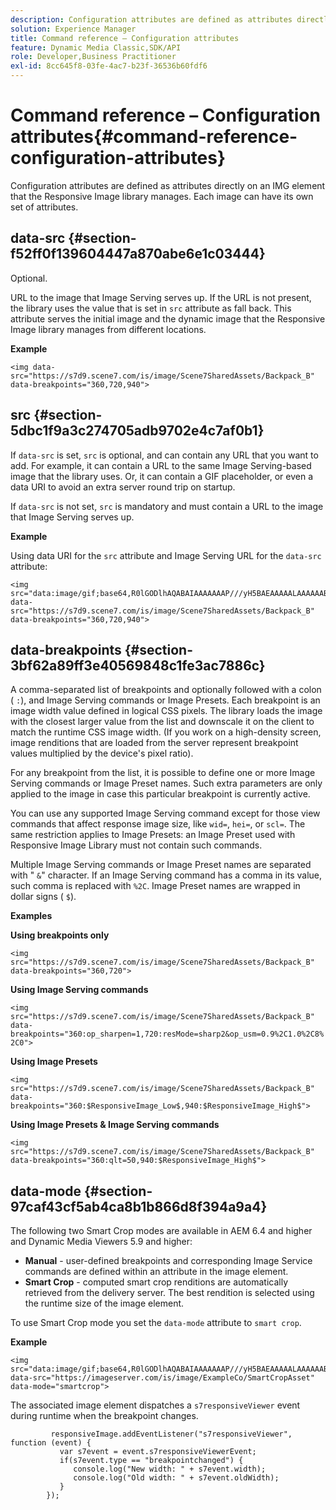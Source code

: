 ```yaml
---
description: Configuration attributes are defined as attributes directly on an IMG element that the Responsive Image library manages. Each image can have its own set of attributes.
solution: Experience Manager
title: Command reference – Configuration attributes
feature: Dynamic Media Classic,SDK/API
role: Developer,Business Practitioner
exl-id: 8cc645f8-03fe-4ac7-b23f-36536b60fdf6
---
```

# Command reference – Configuration attributes{#command-reference-configuration-attributes}

Configuration attributes are defined as attributes directly on an IMG element that the Responsive Image library manages. Each image can have its own set of attributes.

## data-src {#section-f52ff0f139604447a870abe6e1c03444}

Optional.

URL to the image that Image Serving serves up. If the URL is not present, the library uses the value that is set in `src` attribute as fall back. This attribute serves the initial image and the dynamic image that the Responsive Image library manages from different locations.

**Example** 

```
<img data-src="https://s7d9.scene7.com/is/image/Scene7SharedAssets/Backpack_B" data-breakpoints="360,720,940">
```

## src {#section-5dbc1f9a3c274705adb9702e4c7af0b1}

If `data-src` is set, `src` is optional, and can contain any URL that you want to add. For example, it can contain a URL to the same Image Serving-based image that the library uses. Or, it can contain a GIF placeholder, or even a data URI to avoid an extra server round trip on startup.

If `data-src` is not set, `src` is mandatory and must contain a URL to the image that Image Serving serves up.

**Example**

Using data URI for the `src` attribute and Image Serving URL for the `data-src` attribute:

```
<img src="data:image/gif;base64,R0lGODlhAQABAIAAAAAAAP///yH5BAEAAAAALAAAAAABAAEAAAIBRAA7" data-src="https://s7d9.scene7.com/is/image/Scene7SharedAssets/Backpack_B" data-breakpoints="360,720,940">
```

## data-breakpoints {#section-3bf62a89ff3e40569848c1fe3ac7886c}

A comma-separated list of breakpoints and optionally followed with a colon ( `:`), and Image Serving commands or Image Presets. Each breakpoint is an image width value defined in logical CSS pixels. The library loads the image with the closest larger value from the list and downscale it on the client to match the runtime CSS image width. (If you work on a high-density screen, image renditions that are loaded from the server represent breakpoint values multiplied by the device's pixel ratio).

For any breakpoint from the list, it is possible to define one or more Image Serving commands or Image Preset names. Such extra parameters are only applied to the image in case this particular breakpoint is currently active.

You can use any supported Image Serving command except for those view commands that affect response image size, like `wid=`, `hei=`, or `scl=`. The same restriction applies to Image Presets: an Image Preset used with Responsive Image Library must not contain such commands.

Multiple Image Serving commands or Image Preset names are separated with " `&`" character. If an Image Serving command has a comma in its value, such comma is replaced with `%2C`. Image Preset names are wrapped in dollar signs ( `$`).

**Examples**

**Using breakpoints only**

`<img src="https://s7d9.scene7.com/is/image/Scene7SharedAssets/Backpack_B" data-breakpoints="360,720">`

**Using Image Serving commands**

`<img src="https://s7d9.scene7.com/is/image/Scene7SharedAssets/Backpack_B" data-breakpoints="360:op_sharpen=1,720:resMode=sharp2&op_usm=0.9%2C1.0%2C8%2C0">`

**Using Image Presets**

`<img src="https://s7d9.scene7.com/is/image/Scene7SharedAssets/Backpack_B" data-breakpoints="360:$ResponsiveImage_Low$,940:$ResponsiveImage_High$">`

**Using Image Presets & Image Serving commands**

`<img src="https://s7d9.scene7.com/is/image/Scene7SharedAssets/Backpack_B" data-breakpoints="360:qlt=50,940:$ResponsiveImage_High$">`

## data-mode {#section-97caf43cf5ab4ca8b1b866d8f394a9a4}

The following two Smart Crop modes are available in AEM 6.4 and higher and Dynamic Media Viewers 5.9 and higher:

* **Manual** - user-defined breakpoints and corresponding Image Service commands are defined within an attribute in the image element. 
* **Smart Crop** - computed smart crop renditions are automatically retrieved from the delivery server. The best rendition is selected using the runtime size of the image element.

To use Smart Crop mode you set the `data-mode` attribute to `smart crop`.

**Example** 

```
<img 
src="data:image/gif;base64,R0lGODlhAQABAIAAAAAAAP///yH5BAEAAAAALAAAAAABAAEAAAIBRAA7" 
data-src="https://imageserver.com/is/image/ExampleCo/SmartCropAsset" 
data-mode="smartcrop">
```

The associated image element dispatches a `s7responsiveViewer` event during runtime when the breakpoint changes.

```
         responsiveImage.addEventListener("s7responsiveViewer", function (event) { 
           var s7event = event.s7responsiveViewerEvent; 
           if(s7event.type == "breakpointchanged") { 
              console.log("New width: " + s7event.width); 
              console.log("Old width: " + s7event.oldWidth); 
           } 
        });
```
